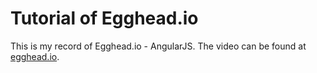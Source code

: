 Tutorial of Egghead.io
=======
This is my record of Egghead.io - AngularJS.
The video can be found at [egghead.io](http://www.egghead.io/).